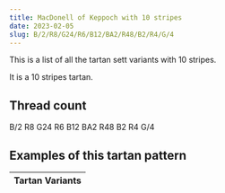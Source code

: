 ```yaml
---
title: MacDonell of Keppoch with 10 stripes
date: 2023-02-05
slug: B/2/R8/G24/R6/B12/BA2/R48/B2/R4/G/4
---
```

This is a list of all the tartan sett variants with 10 stripes.

It is a 10 stripes tartan.


## Thread count
B/2 R8 G24 R6 B12 BA2 R48 B2 R4 G/4

## Examples of this tartan pattern

| Tartan Variants |
|---------------|
